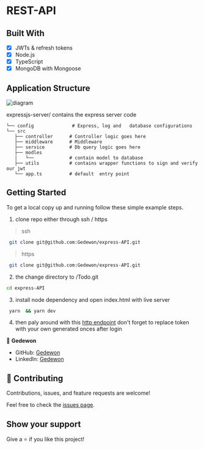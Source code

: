 #  REST-API  

## Built With

- [x] JWTs & refresh tokens
- [x] Node.js
- [x] TypeScript
- [x] MongoDB with Mongoose

## Application Structure

![diagram](https://user-images.githubusercontent.com/56429354/169705372-63853102-b94b-4b39-8fb4-ac32ebf43949.png)


expressjs-server/    contains the express  server code
 ```
└── config              # Express, log and   database configurations
└── src
    ├── controller      # Controller logic goes here          
    ├── middleware      # Middleware 
    ├── service         # Db query logic goes here  
    ├── modles
    |   └──             # contain model to database
    ├── utils           # contains wrapper functions to sign and verify our jwt
    └── app.ts          # default  entry point

```



## Getting Started

To get a local copy up and running follow these simple example steps.

1.  clone repo either through ssh / https

> ssh

```sh
 git clone git@github.com:Gedewon/express-API.git
```

> https

```sh
 git clone git@github.com:Gedewon/express-API.git
```

2.  the change directory to /Todo.git

```sh
cd express-API
```

3. install node dependency and open index.html with live server

```sh
 yarn  && yarn dev
```
4. then paly around with this [http endpoint](https://github.com/Gedewon/express-API/blob/main/collection.http)
   don't forget to replace token with your own generated onces after  login


👤 **Gedewon**

- GitHub: [Gedewon](https://github.com/Gedewon)
- LinkedIn: [Gedewon](https://linkedin.com/in/gedewon)

## 🤝 Contributing

Contributions, issues, and feature requests are welcome!

Feel free to check the [issues page](https://github.com/Gedewon/express-API/issues).

## Show your support

Give a ⭐️ if you like this project!
